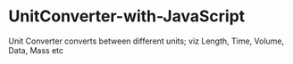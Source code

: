 # UnitConverter-with-JavaScript
Unit Converter converts between different units; viz Length, Time, Volume, Data, Mass etc
